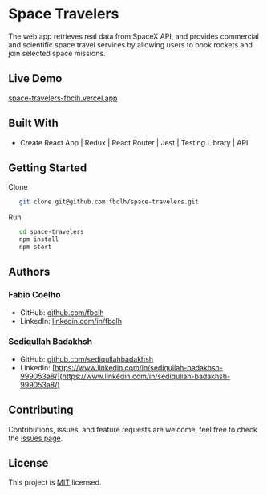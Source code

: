 # Space Travelers

The web app retrieves real data from SpaceX API, and provides commercial and scientific space travel services by allowing users to book rockets and join selected space missions.

## Live Demo

[space-travelers-fbclh.vercel.app](https://space-travelers-fbclh.vercel.app/)

## Built With

- Create React App | Redux | React Router | Jest | Testing Library | API

## Getting Started

Clone

```sh
   git clone git@github.com:fbclh/space-travelers.git
```

Run

```sh
   cd space-travelers
   npm install
   npm start
```

## Authors

### Fabio Coelho

- GitHub: [github.com/fbclh](https://github.com/fbclh)
- LinkedIn: [linkedin.com/in/fbclh](https://www.linkedin.com/in/fbclh)

### Sediqullah Badakhsh

- GitHub: [github.com/sediqullahbadakhsh](https://github.com/sediqullahbadakhsh)
- LinkedIn: [https://www.linkedin.com/in/sediqullah-badakhsh-999053a8/](https://www.linkedin.com/in/sediqullah-badakhsh-999053a8/)

## Contributing

Contributions, issues, and feature requests are welcome, feel free to check the [issues page](../../issues/).

## License

This project is [MIT](LICENSE) licensed.

